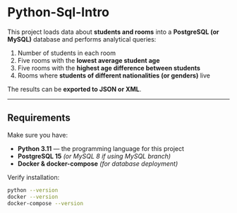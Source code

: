 # Python-Sql-Intro

This project loads data about **students and rooms** into a **PostgreSQL (or MySQL)** database and performs analytical queries:

1. Number of students in each room
2. Five rooms with the **lowest average student age**
3. Five rooms with the **highest age difference between students**
4. Rooms where **students of different nationalities (or genders)** live

The results can be **exported to JSON or XML**.

---

## Requirements

Make sure you have:

- **Python 3.11** — the programming language for this project
- **PostgreSQL 15** _(or MySQL 8 if using MySQL branch)_
- **Docker & docker-compose** _(for database deployment)_

Verify installation:

```bash
python --version
docker --version
docker-compose --version
```
